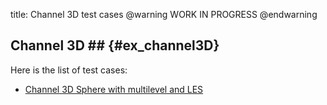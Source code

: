 title: Channel 3D test cases
@warning WORK IN PROGRESS @endwarning

## Channel 3D  ## {#ex_channel3D}


Here is the list of test cases:
* [Channel 3D Sphere with multilevel and LES](C3D_Sphere_MultiLevel_LES/index.html)

